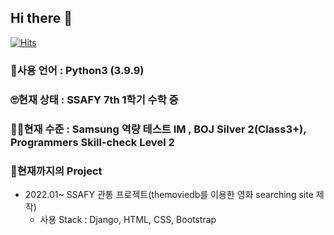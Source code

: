 ## Hi there 👋

<!--
**Jake-Lee-SK/Jake-Lee-SK** is a ✨ _special_ ✨ repository because its `README.md` (this file) appears on your GitHub profile.

Here are some ideas to get you started:

- 🔭 I’m currently working on ...
- 🌱 I’m currently learning ...
- 👯 I’m looking to collaborate on ...
- 🤔 I’m looking for help with ...
- 💬 Ask me about ...
- 📫 How to reach me: ...
- 😄 Pronouns: ...
- ⚡ Fun fact: ...
-->

[![Hits](https://hits.seeyoufarm.com/api/count/incr/badge.svg?url=https%3A%2F%2Fgithub.com%2FJake-Lee-SK%2FJake-Lee-SK&count_bg=%236959B7&title_bg=%23A10A0A&icon=python.svg&icon_color=%23FFFFFF&title=hits&edge_flat=false)](https://hits.seeyoufarm.com)

### 🌱사용 언어 : Python3 (3.9.9)

### 🙄현재 상태 : SSAFY 7th 1학기 수학 중

### 🙋‍♂️현재 수준 : Samsung 역량 테스트 IM , BOJ Silver 2(Class3+), Programmers Skill-check Level 2

### 🏏현재까지의 Project

- 2022.01~ SSAFY 관통 프로젝트(themoviedb를 이용한 영화 searching site 제작)
  - 사용 Stack : Django, HTML, CSS, Bootstrap
